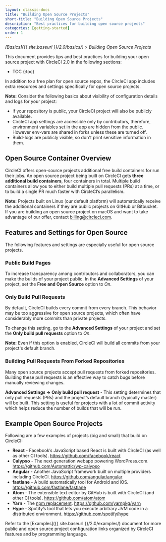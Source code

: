 ```yaml
---
layout: classic-docs
title: "Building Open Source Projects"
short-title: "Building Open Source Projects"
description: "Best practices for building open source projects"
categories: [getting-started]
order: 1
---
```


*[Basics]({{ site.baseurl }}/2.0/basics/) > Building Open Source Projects*

This document provides tips and best practices for building your open source project with CircleCI 2.0 in the following sections: 

* TOC
{:toc}

In addition to a free plan for open source repos, the CircleCI app includes extra resources and settings specifically for open source projects.

**Note:** Consider the following basics about visibility of configuration details and logs for your project: 

- If your repository is public, your CircleCI project will also be publicly available.
- CircleCI app settings are accessible only by contributors, therefore, environment variables set in the app are hidden from the public. However env-vars are shared in forks unless these are turned off.
- Build-logs are publicly visible, so don't print sensitive information in them.

## Open Source Container Overview

CircleCI offers open-source projects additional free build containers for run their jobs. An open source project being built on CircleCI gets **three additional build containers**, four containers in total. Multiple build containers allow you to  either build multiple pull requests (PRs) at a time, or to build a single PR much faster with CircleCI’s parallelism. 

**Note:** Projects built on Linux (our default platform) will automatically receive the additional containers if they are public projects on GitHub or Bitbucket. If you are building an open source project on macOS and want to take advantage of our offer, contact billing@circleci.com.

## Features and Settings for Open Source

The following features and settings are especially useful for open source projects.

### Public Build Pages

To increase transparency among contributors and collaborators,
you can make the builds of your project public.
In the **Advanced Settings** of your project,
set the **Free and Open Source** option to _On_.

### Only Build Pull Requests

By default, CircleCI builds every commit from every branch.
This behavior may be too aggressive for open source projects,
which often have considerably more commits than private projects.

To change this setting,
go to the **Advanced Settings** of your project
and set the **Only build pull requests** option to _On_.

**Note:**
Even if this option is enabled,
CircleCI will build all commits from your project's default branch.

### Building Pull Requests From Forked Repositories

Many open source projects accept pull requests from forked repositories.
Building these pull requests is an effective way
to catch bugs before manually reviewing changes.

**Advanced Settings -> Only build pull request** - This setting determines that only pull requests (PRs) and the project’s default branch (typically master) will be built. This setting is useful for projects with a lot of commit activity which helps reduce the number of builds that will be run.

## Example Open Source Projects 

Following are a few examples of projects (big and small) that build on CircleCI:

- **React** - Facebook’s JavaScript based React is built with CircleCI (as well as other CI tools). <https://github.com/facebook/react>
- **Calypso** - The next generation webapp powering WordPress.com. <https://github.com/Automattic/wp-calypso>
- **Angular** - Another JavaScript framework built on multiple providers including CircleCI. <https://github.com/angular/angular>
- **fastlane** - A build automatically tool for Android and iOS. <https://github.com/fastlane/fastlane>
- **Atom** - The extensible text editor by GitHub is built with CircleCI (and other CI tools). <https://github.com/atom/atom>
- **Yarn** - The [npm replacement](https://circleci.com/blog/why-are-developers-moving-to-yarn/). <https://github.com/yarnpkg/yarn>
- **Hype** - Spotify’s tool that lets you execute arbitrary JVM code in a distributed environment. <https://github.com/spotify/hype>

Refer to the [Examples]({{ site.baseurl }}/2.0/examples/) document for more public and open source project configuration links organized by CircleCI features and by programming language.
